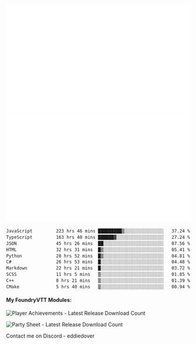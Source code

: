 
![](https://raw.githubusercontent.com/eddiedover/ghstats/master/generated/overview.svg)
![](https://raw.githubusercontent.com/eddiedover/ghstats/master/generated/languages.svg)

<!--START_SECTION:waka-->

```txt
JavaScript         223 hrs 46 mins █████████▒░░░░░░░░░░░░░░░   37.24 %
TypeScript         163 hrs 40 mins ██████▓░░░░░░░░░░░░░░░░░░   27.24 %
JSON               45 hrs 26 mins  ██░░░░░░░░░░░░░░░░░░░░░░░   07.56 %
HTML               32 hrs 31 mins  █▒░░░░░░░░░░░░░░░░░░░░░░░   05.41 %
Python             28 hrs 52 mins  █▒░░░░░░░░░░░░░░░░░░░░░░░   04.81 %
C#                 26 hrs 53 mins  █░░░░░░░░░░░░░░░░░░░░░░░░   04.48 %
Markdown           22 hrs 21 mins  █░░░░░░░░░░░░░░░░░░░░░░░░   03.72 %
SCSS               11 hrs 5 mins   ▒░░░░░░░░░░░░░░░░░░░░░░░░   01.85 %
C++                8 hrs 21 mins   ▒░░░░░░░░░░░░░░░░░░░░░░░░   01.39 %
CMake              5 hrs 40 mins   ▒░░░░░░░░░░░░░░░░░░░░░░░░   00.94 %
```

<!--END_SECTION:waka-->

#### My FoundryVTT Modules:

  ![Player Achievements - Latest Release Download Count](https://img.shields.io/badge/dynamic/json?label=Player%20Achievements%20-%20Downloads@latest&query=assets%5B1%5D.download_count&url=https%3A%2F%2Fapi.github.com%2Frepos%2FEddieDover%2Ffvtt-player-achievements%2Freleases%2Flatest)

  ![Party Sheet - Latest Release Download Count](https://img.shields.io/badge/dynamic/json?label=Party%20Sheet%20-%20Downloads@latest&query=assets%5B1%5D.download_count&url=https%3A%2F%2Fapi.github.com%2Frepos%2FEddieDover%2Ffvtt-party-sheet%2Freleases%2Flatest)

<a rel="me" href="https://techhub.social/@EddieDover"></a>

Contact me on Discord - eddiedover
